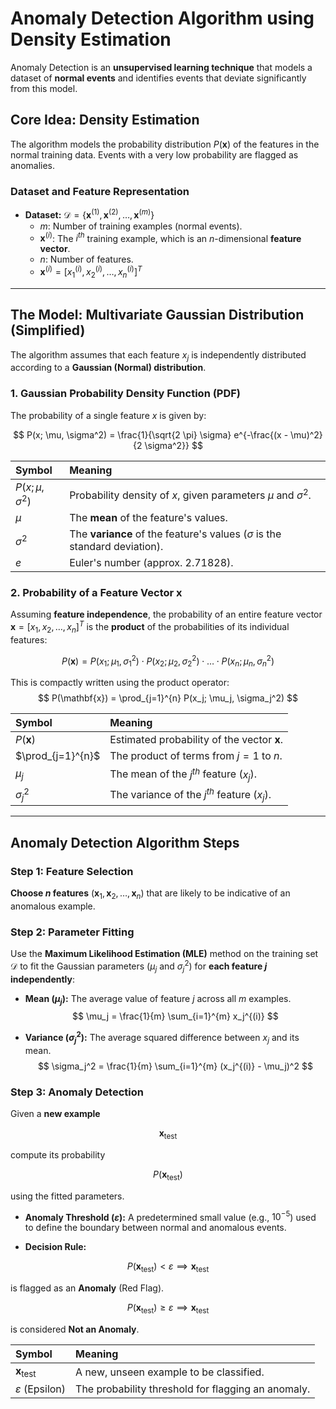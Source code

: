 # Anomaly Detection Algorithm using Density Estimation

Anomaly Detection is an **unsupervised learning technique** that models a dataset of **normal events** and identifies events that deviate significantly from this model.

## Core Idea: Density Estimation

The algorithm models the probability distribution $P(\mathbf{x})$ of the features in the normal training data. Events with a very low probability are flagged as anomalies.

### Dataset and Feature Representation
* **Dataset:** $\mathcal{D} = \{ \mathbf{x}^{(1)}, \mathbf{x}^{(2)}, \dots, \mathbf{x}^{(m)} \}$
    * $m$: Number of training examples (normal events).
    * $\mathbf{x}^{(i)}$: The $i^{th}$ training example, which is an $n$-dimensional **feature vector**.
    * $n$: Number of features.
    * $\mathbf{x}^{(i)} = [x_1^{(i)}, x_2^{(i)}, \dots, x_n^{(i)}]^T$

---

## The Model: Multivariate Gaussian Distribution (Simplified)

The algorithm assumes that each feature $x_j$ is independently distributed according to a **Gaussian (Normal) distribution**.

### 1. Gaussian Probability Density Function (PDF)
The probability of a single feature $x$ is given by:

$$
P(x; \mu, \sigma^2) = \frac{1}{\sqrt{2 \pi} \sigma} e^{-\frac{(x - \mu)^2}{2 \sigma^2}}
$$

| Symbol | Meaning |
| :--- | :--- |
| $P(x; \mu, \sigma^2)$ | Probability density of $x$, given parameters $\mu$ and $\sigma^2$. |
| $\mu$ | The **mean** of the feature's values. |
| $\sigma^2$ | The **variance** of the feature's values ($\sigma$ is the standard deviation). |
| $e$ | Euler's number (approx. 2.71828). |

### 2. Probability of a Feature Vector $\mathbf{x}$
Assuming **feature independence**, the probability of an entire feature vector $\mathbf{x} = [x_1, x_2, \dots, x_n]^T$ is the **product** of the probabilities of its individual features:

$$
P(\mathbf{x}) = P(x_1; \mu_1, \sigma_1^2) \cdot P(x_2; \mu_2, \sigma_2^2) \cdot \ldots \cdot P(x_n; \mu_n, \sigma_n^2)
$$

This is compactly written using the product operator:
$$
P(\mathbf{x}) = \prod_{j=1}^{n} P(x_j; \mu_j, \sigma_j^2)
$$

| Symbol | Meaning |
| :--- | :--- |
| $P(\mathbf{x})$ | Estimated probability of the vector $\mathbf{x}$. |
| $\prod_{j=1}^{n}$ | The product of terms from $j=1$ to $n$. |
| $\mu_j$ | The mean of the $j^{th}$ feature ($x_j$). |
| $\sigma_j^2$ | The variance of the $j^{th}$ feature ($x_j$). |

---

## Anomaly Detection Algorithm Steps

### Step 1: Feature Selection
**Choose $n$ features** ($\mathbf{x}_1, \mathbf{x}_2, \dots, \mathbf{x}_n$) that are likely to be indicative of an anomalous example.

### Step 2: Parameter Fitting
Use the **Maximum Likelihood Estimation (MLE)** method on the training set $\mathcal{D}$ to fit the Gaussian parameters ($\mu_j$ and $\sigma_j^2$) for **each feature $j$ independently**:

* **Mean ($\mu_j$):** The average value of feature $j$ across all $m$ examples.
    $$
    \mu_j = \frac{1}{m} \sum_{i=1}^{m} x_j^{(i)}
    $$

* **Variance ($\sigma_j^2$):** The average squared difference between $x_j$ and its mean.
    $$
    \sigma_j^2 = \frac{1}{m} \sum_{i=1}^{m} (x_j^{(i)} - \mu_j)^2
    $$

### Step 3: Anomaly Detection
Given a **new example** 

$$\mathbf{x}_{\text{test}}$$

compute its probability 

$$P(\mathbf{x}_{\text{test}})$$ 

using the fitted parameters.

* **Anomaly Threshold ($\varepsilon$):** A predetermined small value (e.g., $10^{-5}$) used to define the boundary between normal and anomalous events.

* **Decision Rule:**

$$P(\mathbf{x}_{\text{test}}) < \varepsilon \implies \mathbf{x}_{\text{test}}$$

is flagged as an **Anomaly** (Red Flag).

$$P(\mathbf{x}_{\text{test}}) \ge \varepsilon \implies \mathbf{x}_{\text{test}}$$ 

is considered **Not an Anomaly**.

| Symbol | Meaning |
| :--- | :--- |
| $\mathbf{x}_{\text{test}}$ | A new, unseen example to be classified. |
| $\varepsilon$ (Epsilon) | The probability threshold for flagging an anomaly. |
